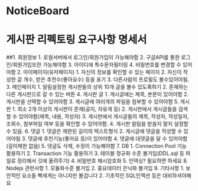 # NoticeBoard
# 게시판 리펙토링 요구사항 명세서

##1. 회원정보
    1. 로컬서버에서 로그인/회원가입이 가능해야함
    2. 구글API를 통한 로그인/회원가입또한 가능해야함
    3. 아이디에 특수문자필터링
    4. 비밀번호를 변경할 수 있어야함
2. 마이페이지(유저페이지)
    1. 자신의 정보를 확인할 수 있는 페이지
    2. 자신이 작성한 글 개수, 받은 추천수(좋아요수) 등을 표기
    3. 다른사람의 프로필도 볼수있어야됨.
3. 메인페이지
    1. 알림설정한 게시판들의 상위 10개 글을 볼수 있도록하기
    2. 존재하는 다른 게시판으로 갈 수 있는 버튼
4. 게시판 글
    1. 게시글에는 제목, 본문이 있어야함
    2. 게시판을 선택할 수 있어야함
    3. 게시글에 여러개의 파일을 첨부할 수 있어야함
5. 게시판
    1. 최소 2개 이상의 게시판이 존재(공지, 자유게 등)
    2. 게시판에서 게시글들을 검색할 수 있어야함(제목, 내용, 작성자)
    3. 게시판에서 게시글들의 제목, 작성자, 작성일자, 조회수, 첨부파일 여부 등을 확인할 수 있어야함.
    4. 게시판 알림을 받을지 말지 설정할 수 있음.
6. 댓글
    1. 댓글은 제한된 길이의 텍스트형식
    2. 게시글에 댓글을 작성할 수 있어야됨
    3. 댓글에 추천기능(좋아요 등)이 있어야함
    4. 댓글에 대댓글을 달 수 있어야함(깊이제한 없음)
    5. 댓글도 삭제, 수정이 가능해야함
7. DB
    1. Connection Pool 기능 활용하기
    2. Transaction 기능 활용하기
    3. 테이블 정규화 수준 볼거임(DDL.sql 등 파일로 정리해서 깃에 올려주기)
    4. 비밀번호 해시암호화
    5. 인덱싱? 필요하면 하세요
8. Nodejs 관련사항
    1. 모듈화수준 볼거임
    2. 중요데이터 은닉화 볼거임
9. 기타사항
    1. 보안적인 요소들 빡세게는 아니지만 볼겁니다
    2. 기초적인 SQL인젝션 등은 대비하셔야해요
